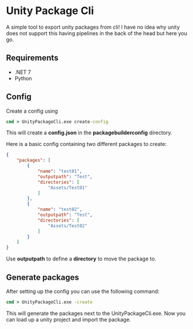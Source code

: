 # Unity Package Cli
A simple tool to export unity packages from cli! I have no idea why unity does not support this having pipelines in the back of the head but here you go.


## Requirements
- .NET 7
- Python


## Config
Create a config using

```cmd
cmd > UnityPackageCli.exe create-config
```
This will create a **config.json** in the **packagebuilderconfig** directory.

Here is a basic config containing two different packages to create:

```json
{
    "packages": [
        {
            "name": "test01",
            "outputpath": "Test",
            "directories": [
                "Assets/Test01"
            ]
        },
        {
            "name": "test02",
            "outputpath": "Test",
            "directories": [
                "Assets/Test02"
            ]
        }
    ]
}
```

Use **outputpath** to define a **directory** to move the package to.

## Generate packages
After setting up the config you can use the following command:

```cmd
cmd > UnityPackageCli.exe -create
```

This will generate the packages next to the UnityPackageCli.exe.
Now you can load up a unity project and import the package.
